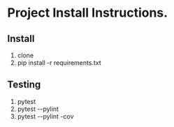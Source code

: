 # Project Install Instructions.

## Install
1. clone
2. pip install -r requirements.txt

## Testing

1. pytest
2. pytest --pylint
3. pytest --pylint -cov
